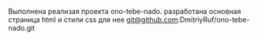Выполнена реализая проекта ono-tebe-nado. разработана основная страница html и стили css для нее
git@github.com:DmitriyRuf/ono-tebe-nado.git
